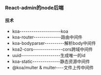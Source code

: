 ### React-admin的node后端
#### 技术
* koa---------------------koa
* koa-router--------------路由中间件
* koa-bodyparser----------解析body中间件
* koa2-cors---------------cors跨域中间件
* uuid--------------------生成唯一的id
* koa-static--------------静态资源中间件 
* @koa/multer & multer----文件上传中间件